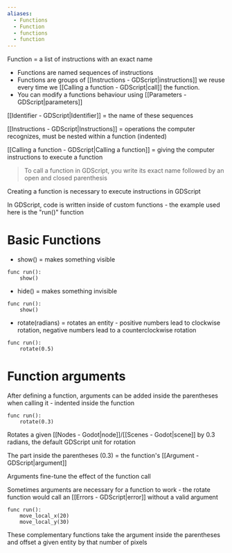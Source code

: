 ```yaml
---
aliases:
  - Functions
  - Function
  - functions
  - function
---
```

Function =  a list of instructions with an exact name  

+ Functions are named sequences of instructions
+ Functions are groups of [[Instructions - GDScript|instructions]] we reuse every time we [[Calling a function - GDScript|call]] the function.
+ You can modify a functions behaviour using [[Parameters - GDScript|parameters]]

[[Identifier - GDScript|Identifier]] = the name of these sequences

[[Instructions - GDScript|Instructions]] = operations the computer recognizes, must be nested within a function (indented)

[[Calling a function - GDScript|Calling a function]] = giving the computer instructions to execute a function

>To call a function in GDScript, you write its exact name followed by an open and closed parenthesis

Creating a function is necessary to execute instructions in GDScript

In GDScript, code is written inside of custom functions - the example used here is the "run()" function

# Basic Functions 

+ show() = makes something visible 
```
func run():
	show()
```
+ hide() = makes something invisible
```
func run():
	show()
```
+ rotate(radians) = rotates an entity - positive numbers lead to clockwise rotation, negative numbers lead to a counterclockwise rotation 
```
func run():
	rotate(0.5)
```

# Function arguments 

After defining a function, arguments can be added inside the parentheses when calling it - indented inside the function 

```
func run():
	rotate(0.3)
```
Rotates a given [[Nodes - Godot|node]]/[[Scenes - Godot|scene]] by 0.3 radians, the default GDScript unit for rotation

The part inside the parentheses (0.3) =  the function's [[Argument - GDScript|argument]]

Arguments fine-tune the effect of the function call

Sometimes arguments are necessary for a function to work - the rotate function would call an [[Errors - GDScript|error]] without a valid argument

```
func run():
	move_local_x(20)
	move_local_y(30)
```
These complementary functions take the argument inside the parentheses and offset a given entity by that number of pixels
